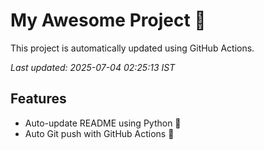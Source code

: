 # My Awesome Project 🚀

This project is automatically updated using GitHub Actions.

_Last updated: 2025-07-04 02:25:13 IST_

## Features
- Auto-update README using Python 🐍
- Auto Git push with GitHub Actions 🤖
